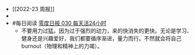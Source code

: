 - [[2022-23 周报]]
-
- #每日阅读 [零度日报 030 每天活24小时](https://zerocoke.ck.page/posts/030-24)
	- 不要用力过猛。因为过于强烈的动力，来的快消失的更快。无论是学习、健身还是兴趣爱好，我们都要循序渐进，量力而行。不然就会将自己 burnout（物理和精神上的力竭）。